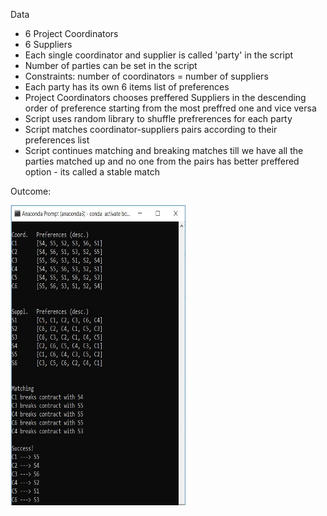 <p>Data</p>
<ul>
  <li>6 Project Coordinators</li>
  <li>6 Suppliers</li>
  <li>Each single coordinator and supplier is called 'party' in the script</li>
  <li>Number of parties can be set in the script</li>
  <li>Constraints: number of coordinators = number of suppliers</li>
  <li>Each party has its own 6 items list of preferences</li>
  <li>
    Project Coordinators chooses preffered Suppliers in the descending order of preference starting from the most preffred one and vice         versa
  </li>
  <li>Script uses random library to shuffle prefrerences for each party</li>
  <li>Script matches coordinator-suppliers pairs according to their preferences list</li>
  <li>
    Script continues matching and breaking matches till we have all the parties matched up and no one from the pairs has better preffered       option - its called a stable match
  </li>
</ul>

<p>Outcome:</p>
<img src="images/outcome.JPG", height="480", width="280">
